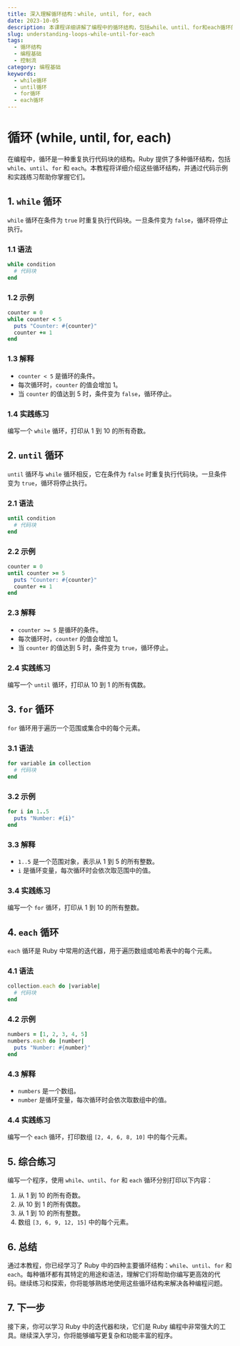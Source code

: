 ```yaml
---
title: 深入理解循环结构：while, until, for, each
date: 2023-10-05
description: 本课程详细讲解了编程中的循环结构，包括while、until、for和each循环的使用方法和实际应用场景。
slug: understanding-loops-while-until-for-each
tags:
  - 循环结构
  - 编程基础
  - 控制流
category: 编程基础
keywords:
  - while循环
  - until循环
  - for循环
  - each循环
---
```


# 循环 (while, until, for, each)

在编程中，循环是一种重复执行代码块的结构。Ruby 提供了多种循环结构，包括 `while`、`until`、`for` 和 `each`。本教程将详细介绍这些循环结构，并通过代码示例和实践练习帮助你掌握它们。

## 1. `while` 循环

`while` 循环在条件为 `true` 时重复执行代码块。一旦条件变为 `false`，循环将停止执行。

### 1.1 语法

```ruby
while condition
  # 代码块
end
```

### 1.2 示例

```ruby
counter = 0
while counter < 5
  puts "Counter: #{counter}"
  counter += 1
end
```

### 1.3 解释

- `counter < 5` 是循环的条件。
- 每次循环时，`counter` 的值会增加 1。
- 当 `counter` 的值达到 5 时，条件变为 `false`，循环停止。

### 1.4 实践练习

编写一个 `while` 循环，打印从 1 到 10 的所有奇数。

## 2. `until` 循环

`until` 循环与 `while` 循环相反，它在条件为 `false` 时重复执行代码块。一旦条件变为 `true`，循环将停止执行。

### 2.1 语法

```ruby
until condition
  # 代码块
end
```

### 2.2 示例

```ruby
counter = 0
until counter >= 5
  puts "Counter: #{counter}"
  counter += 1
end
```

### 2.3 解释

- `counter >= 5` 是循环的条件。
- 每次循环时，`counter` 的值会增加 1。
- 当 `counter` 的值达到 5 时，条件变为 `true`，循环停止。

### 2.4 实践练习

编写一个 `until` 循环，打印从 10 到 1 的所有偶数。

## 3. `for` 循环

`for` 循环用于遍历一个范围或集合中的每个元素。

### 3.1 语法

```ruby
for variable in collection
  # 代码块
end
```

### 3.2 示例

```ruby
for i in 1..5
  puts "Number: #{i}"
end
```

### 3.3 解释

- `1..5` 是一个范围对象，表示从 1 到 5 的所有整数。
- `i` 是循环变量，每次循环时会依次取范围中的值。

### 3.4 实践练习

编写一个 `for` 循环，打印从 1 到 10 的所有整数。

## 4. `each` 循环

`each` 循环是 Ruby 中常用的迭代器，用于遍历数组或哈希表中的每个元素。

### 4.1 语法

```ruby
collection.each do |variable|
  # 代码块
end
```

### 4.2 示例

```ruby
numbers = [1, 2, 3, 4, 5]
numbers.each do |number|
  puts "Number: #{number}"
end
```

### 4.3 解释

- `numbers` 是一个数组。
- `number` 是循环变量，每次循环时会依次取数组中的值。

### 4.4 实践练习

编写一个 `each` 循环，打印数组 `[2, 4, 6, 8, 10]` 中的每个元素。

## 5. 综合练习

编写一个程序，使用 `while`、`until`、`for` 和 `each` 循环分别打印以下内容：

1. 从 1 到 10 的所有奇数。
2. 从 10 到 1 的所有偶数。
3. 从 1 到 10 的所有整数。
4. 数组 `[3, 6, 9, 12, 15]` 中的每个元素。

## 6. 总结

通过本教程，你已经学习了 Ruby 中的四种主要循环结构：`while`、`until`、`for` 和 `each`。每种循环都有其特定的用途和语法，理解它们将帮助你编写更高效的代码。继续练习和探索，你将能够熟练地使用这些循环结构来解决各种编程问题。

## 7. 下一步

接下来，你可以学习 Ruby 中的迭代器和块，它们是 Ruby 编程中非常强大的工具。继续深入学习，你将能够编写更复杂和功能丰富的程序。